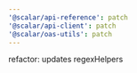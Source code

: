 ```yaml
---
'@scalar/api-reference': patch
'@scalar/api-client': patch
'@scalar/oas-utils': patch
---
```


refactor: updates regexHelpers
